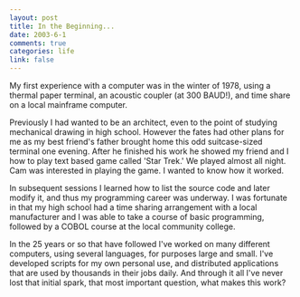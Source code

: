 ```yaml
--- 
layout: post
title: In the Beginning...
date: 2003-6-1
comments: true
categories: life
link: false
---
```

My first experience with a computer was in the winter of 1978, using a thermal paper terminal, an acoustic coupler (at 300 BAUD!), and time share on a local mainframe computer.

Previously I had wanted to be an architect, even to the point of studying mechanical drawing in high school. However the fates had other plans for me as my best friend's father brought home this odd suitcase-sized terminal one evening. After he finished his work he showed my friend and I how to play text based game called 'Star Trek.' We played almost all night. Cam was interested in playing the game. I wanted to know how it worked.

In subsequent sessions I learned how to list the source code and later modify it, and thus my programming career was underway. I was fortunate in that my high school had a time sharing arrangement with a local manufacturer and I was able to take a course of basic programming, followed by a COBOL course at the local community college.

In the 25 years or so that have followed I've worked on many different computers, using several languages, for purposes large and small. I've developed scripts for my own personal use, and distributed applications that are used by thousands in their jobs daily. And through it all I've never lost that initial spark, that most important question, what makes this work?
